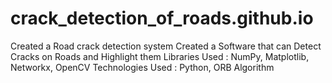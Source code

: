# crack_detection_of_roads.github.io
Created a Road crack detection system Created a Software that can Detect Cracks on Roads and Highlight them Libraries Used : NumPy, Matplotlib, Networkx, OpenCV Technologies Used : Python, ORB Algorithm
